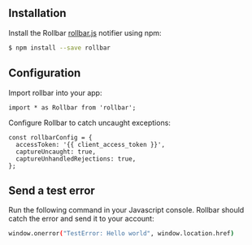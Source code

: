 ## Installation

Install the Rollbar <a href="https://github.com/rollbar/rollbar.js" target="_blank" rel="noopener">rollbar.js</a> notifier using npm:

```bash
$ npm install --save rollbar
```

## Configuration

Import rollbar into your app:

```
import * as Rollbar from 'rollbar';
```

Configure Rollbar to catch uncaught exceptions:

```
const rollbarConfig = {
  accessToken: '{{ client_access_token }}',
  captureUncaught: true,
  captureUnhandledRejections: true,
};
```

## Send a test error

Run the following command in your Javascript console.  Rollbar should catch the error and send it to your account:

```bash
window.onerror("TestError: Hello world", window.location.href)
```
